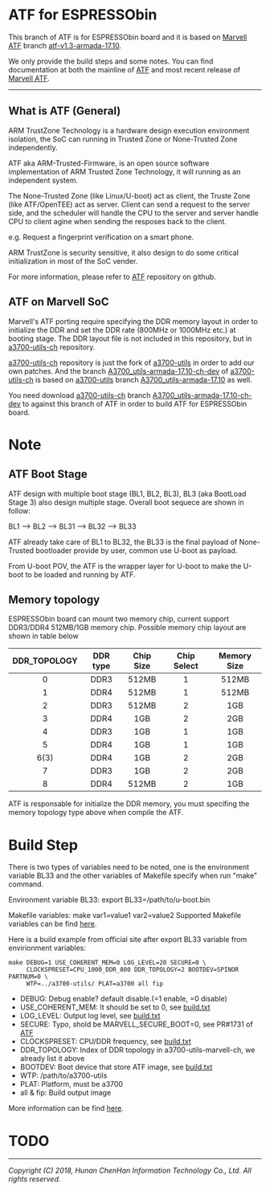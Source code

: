 ATF for ESPRESSObin
===================

This branch of ATF is for ESPRESSObin board and it is based on
[Marvell ATF][Marvell ATF] branch
[atf-v1.3-armada-17.10][atf-v1.3-armada-17.10].

We only provide the build steps and some notes. You can find documentation at
both the mainline of [ATF][ATF] and most recent release of
[Marvell ATF][Marvell ATF].

******

What is ATF (General)
---------------------

ARM TrustZone Technology is a hardware design execution environment isolation,
the SoC can running in Trusted Zone or None-Trusted Zone independently.

ATF aka ARM-Trusted-Firmware, is an open source software implementation of
ARM Trusted Zone Technology, it will running as an independent system.

The None-Trusted Zone (like Linux/U-boot) act as client, the Truste Zone
(like ATF/OpenTEE) act as server. Client can send a request to the server
side, and the scheduler will handle the CPU to the server and server handle
CPU to client agine when sending the resposes back to the client.

e.g. Request a fingerprint verification on a smart phone.

ARM TrustZone is security sensitive, it also design to do some critical
initialization in most of the SoC vender.

For more information, please refer to [ATF][ATF] repository on github.

ATF on Marvell SoC
------------------

Marvell's ATF porting require specifying the DDR memory layout in order to
initialize the DDR and set the DDR rate (800MHz or 1000MHz etc.) at booting
stage. The DDR layout file is not included in this repository, but in
[a3700-utils-ch][A3700-utils-marvell-ch] repository.

[a3700-utils-ch][A3700-utils-marvell-ch] repository is just the fork of
[a3700-utils][A3700-utils-marvell] in order to add our own patches. And the
branch [A3700\_utils-armada-17.10-ch-dev][A3700_utils-armada-17.10-ch-dev] of
[a3700-utils-ch][A3700-utils-marvell-ch] is based on
[a3700-utils][A3700-utils-marvell-ch] branch 
[A3700\_utils-armada-17.10][A3700_utils-armada-17.10] as well.

You need download [a3700-utils-ch][A3700-utils-marvell-ch] branch
[A3700\_utils-armada-17.10-ch-dev][A3700_utils-armada-17.10-ch-dev] to against
this branch of ATF in order to build ATF for ESPRESSObin board.

Note
====

ATF Boot Stage
--------------

ATF design with multiple boot stage (BL1, BL2, BL3), BL3 (aka BootLoad Stage
3) also design multiple stage. Overall boot sequece are shown in follow:

BL1 --> BL2 --> BL31 --> BL32 --> BL33

ATF already take care of BL1 to BL32, the BL33 is the final payload of
None-Trusted bootloader provide by user, common use U-boot as payload.

From U-boot POV, the ATF is the wrapper layer for U-boot to make the U-boot
to be loaded and running by ATF.

Memory topology
---------------

ESPRESSObin board can mount two memory chip, current support DDR3/DDR4
512MB/1GB memory chip. Possible memory chip layout are shown in table below

|DDR\_TOPOLOGY|DDR type|Chip Size|Chip Select|Memory Size|
|:-----------:|:------:|:-------:|:---------:|:---------:|
|     0       |  DDR3  |  512MB  |     1     |   512MB   |
|     1       |  DDR4  |  512MB  |     1     |   512MB   |
|     2       |  DDR3  |  512MB  |     2     |    1GB    |
|     3       |  DDR4  |   1GB   |     2     |    2GB    |
|     4       |  DDR3  |   1GB   |     1     |    1GB    |
|     5       |  DDR4  |   1GB   |     1     |    1GB    |
|     6(3)    |  DDR4  |   1GB   |     2     |    2GB    |
|     7       |  DDR3  |   1GB   |     2     |    2GB    |
|     8       |  DDR4  |  512MB  |     2     |    1GB    |

ATF is responsable for initialize the DDR memory, you must specifing the memory
topology type above when compile the ATF.

Build Step
==========

There is two types of variables need to be noted, one is the environment
variable BL33 and the other variables of Makefile specify when run "make"
command.

Environment variable BL33: export BL33=/path/to/u-boot.bin

Makefile variables: make var1=value1 var2=value2
Supported Makefile variables can be find [here][build.txt].

Here is a build example from official site after export BL33 variable from
envirionment variables:
```
make DEBUG=1 USE_COHERENT_MEM=0 LOG_LEVEL=20 SECURE=0 \
     CLOCKSPRESET=CPU_1000_DDR_800 DDR_TOPOLOGY=2 BOOTDEV=SPINOR PARTNUM=0 \
     WTP=../a3700-utils/ PLAT=a3700 all fip
```

* DEBUG: Debug enable? default disable.(=1 enable, =0 disable)
* USE\_COHERENT\_MEM: It should be set to 0, see [build.txt][build.txt]
* LOG\_LEVEL: Output log level, see [build.txt][build.txt]
* SECURE: Typo, shold be MARVELL\_SECURE\_BOOT=0, see PR#1731 of [ATF][ATF]
* CLOCKSPRESET: CPU/DDR frequency, see [build.txt][build.txt]
* DDR\_TOPOLOGY: Index of DDR topology in a3700-utils-marvell-ch, we already
list it above
* BOOTDEV: Boot device that store ATF image, see [build.txt][build.txt]
* WTP: /path/to/a3700-utils
* PLAT: Platform, must be a3700
* all & fip: Build output image

More information can be find [here][Build From Source - Bootloader].

TODO
====

******

*Copyright (C) 2018, Hunan ChenHan Information Technology Co., Ltd. All rights reserved.*

[ATF]: https://github.com/ARM-software/arm-trusted-firmware "ARM Trusted Firmware"

[Marvell ATF]: https://github.com/MarvellEmbeddedProcessors/atf-marvell "Marvell ATF"
[atf-v1.3-armada-17.10]: https://github.com/MarvellEmbeddedProcessors/atf-marvell/tree/atf-v1.3-armada-17.10 "atf-v1.3-armada-17.10"

[A3700-utils-marvell-ch]: https://github.com/chenhaninformation/A3700-utils-marvell "A3700-utils-marvell-ch"
[A3700_utils-armada-17.10-ch-dev]: https://github.com/chenhaninformation/A3700-utils-marvell/tree/A3700_utils-armada-17.10-ch-dev

[A3700-utils-marvell]: https://github.com/MarvellEmbeddedProcessors/A3700-utils-marvell "A3700-utils-marvell"
[A3700_utils-armada-17.10]: https://github.com/MarvellEmbeddedProcessors/A3700-utils-marvell/tree/A3700_utils-armada-17.10

[build.txt]: ./docs/marvell/build.txt#L40

[Build From Source - Bootloader]: http://wiki.espressobin.net/tiki-index.php?page=Build+From+Source+-+Bootloader "Build From Source - Bootloader"
